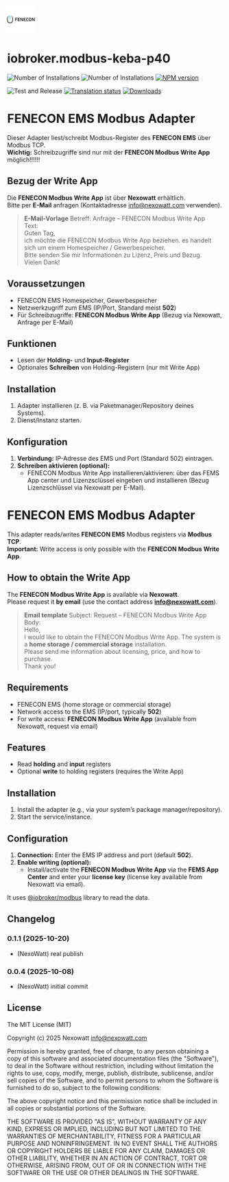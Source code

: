 <img src="admin/modbus-keba-p40.svg" width="64">

# iobroker.modbus-keba-p40

![Number of Installations](http://iobroker.live/badges/modbus-keba-p40-installed.svg)
![Number of Installations](http://iobroker.live/badges/modbus-keba-p40-stable.svg)
[![NPM version](http://img.shields.io/npm/v/iobroker.modbus-keba-p40.svg)](https://www.npmjs.com/package/iobroker.modbus-keba-p40)

![Test and Release](https://github.com/ioBroker/iobroker.modbus-keba-p40/workflows/Test%20and%20Release/badge.svg)
[![Translation status](https://weblate.iobroker.net/widgets/adapters/-/modbus-keba-p40/svg-badge.svg)](https://weblate.iobroker.net/engage/adapters/?utm_source=widget)
[![Downloads](https://img.shields.io/npm/dm/iobroker.modbus-keba-p40.svg)](https://www.npmjs.com/package/iobroker.modbus-keba-p40)

# FENECON EMS Modbus Adapter

Dieser Adapter liest/schreibt Modbus-Register des **FENECON EMS** über Modbus TCP.  
**Wichtig:** Schreibzugriffe sind nur mit der **FENECON Modbus Write App** möglich!!!!!!

## Bezug der Write App
Die **FENECON Modbus Write App** ist über **Nexowatt** erhältlich.  
Bitte per **E-Mail** anfragen (Kontaktadresse info@nexowatt.com verwenden).

> **E-Mail-Vorlage**
> Betreff: Anfrage – FENECON Modbus Write App  
> Text:  
> Guten Tag,  
> ich möchte die FENECON Modbus Write App beziehen. es handelt sich um einem Homespeicher / Gewerbespeicher.  
> Bitte senden Sie mir Informationen zu Lizenz, Preis und Bezug.  
> Vielen Dank!


## Voraussetzungen
- FENECON EMS  Homespeicher, Gewerbespeicher
- Netzwerkzugriff zum EMS (IP/Port, Standard meist **502**)
- Für Schreibzugriffe: **FENECON Modbus Write App** (Bezug via Nexowatt, Anfrage per E-Mail)

## Funktionen
- Lesen der **Holding-** und **Input-Register**
- Optionales **Schreiben** von Holding-Registern (nur mit Write App)

## Installation
1. Adapter installieren (z. B. via Paketmanager/Repository deines Systems).  
2. Dienst/Instanz starten.

## Konfiguration
1. **Verbindung:** IP-Adresse des EMS und Port (Standard 502) eintragen.   
2. **Schreiben aktivieren (optional):**  
   - FENECON Modbus Write App installieren/aktivieren: über das FEMS App center und Lizenzsclüssel eingeben und installieren (Bezug Lizenzschlüssel via Nexowatt per E-Mail).  


# FENECON EMS Modbus Adapter

This adapter reads/writes **FENECON EMS** Modbus registers via **Modbus TCP**.  
**Important:** Write access is only possible with the **FENECON Modbus Write App**.

## How to obtain the Write App
The **FENECON Modbus Write App** is available via **Nexowatt**.  
Please request it **by email** (use the contact address **info@nexowatt.com**).

> **Email template**
> Subject: Request – FENECON Modbus Write App  
> Body:  
> Hello,  
> I would like to obtain the FENECON Modbus Write App. The system is a **home storage / commercial storage** installation.  
> Please send me information about licensing, price, and how to purchase.  
> Thank you!

## Requirements
- FENECON EMS (home storage or commercial storage)
- Network access to the EMS (IP/port, typically **502**)
- For write access: **FENECON Modbus Write App** (available from Nexowatt, request via email)

## Features
- Read **holding** and **input** registers
- Optional **write** to holding registers (requires the Write App)

## Installation
1. Install the adapter (e.g., via your system’s package manager/repository).  
2. Start the service/instance.

## Configuration
1. **Connection:** Enter the EMS IP address and port (default **502**).  
2. **Enable writing (optional):**  
   - Install/activate the **FENECON Modbus Write App** via the **FEMS App Center** and enter your **license key** (license key available from Nexowatt via email).


It uses [@iobroker/modbus](https://github.com/ioBroker/modbus) library to read the data.

<!--
	### **WORK IN PROGRESS**
-->
## Changelog
### 0.1.1 (2025-10-20)
* (NexoWatt) real publish

### 0.0.4 (2025-10-08)
* (NexoWatt) initial commit

## License
The MIT License (MIT)

Copyright (c) 2025 Nexowatt <info@nexowatt.com>

Permission is hereby granted, free of charge, to any person obtaining a copy
of this software and associated documentation files (the "Software"), to deal
in the Software without restriction, including without limitation the rights
to use, copy, modify, merge, publish, distribute, sublicense, and/or sell
copies of the Software, and to permit persons to whom the Software is
furnished to do so, subject to the following conditions:

The above copyright notice and this permission notice shall be included in
all copies or substantial portions of the Software.

THE SOFTWARE IS PROVIDED "AS IS", WITHOUT WARRANTY OF ANY KIND, EXPRESS OR
IMPLIED, INCLUDING BUT NOT LIMITED TO THE WARRANTIES OF MERCHANTABILITY,
FITNESS FOR A PARTICULAR PURPOSE AND NONINFRINGEMENT. IN NO EVENT SHALL THE
AUTHORS OR COPYRIGHT HOLDERS BE LIABLE FOR ANY CLAIM, DAMAGES OR OTHER
LIABILITY, WHETHER IN AN ACTION OF CONTRACT, TORT OR OTHERWISE, ARISING FROM,
OUT OF OR IN CONNECTION WITH THE SOFTWARE OR THE USE OR OTHER DEALINGS IN
THE SOFTWARE.
